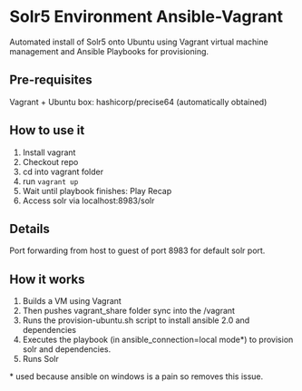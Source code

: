 # Solr5 Environment Ansible-Vagrant

Automated install of Solr5 onto Ubuntu using Vagrant virtual machine management and Ansible Playbooks for provisioning.

## Pre-requisites 
Vagrant + Ubuntu box: hashicorp/precise64 (automatically obtained)

## How to use it
1. Install vagrant
2. Checkout repo
3. cd into vagrant folder
4. run `vagrant up`
5. Wait until playbook finishes: Play Recap
6. Access solr via localhost:8983/solr

## Details
Port forwarding from host to guest of port 8983 for default solr port.

## How it works
1. Builds a VM using Vagrant 
2. Then pushes vagrant_share folder sync into the /vagrant
3. Runs the provision-ubuntu.sh script to install ansible 2.0 and dependencies
4. Executes the playbook (in ansible_connection=local mode*) to provision solr and dependencies.
5. Runs Solr

\* used because ansible on windows is a pain so removes this issue.


